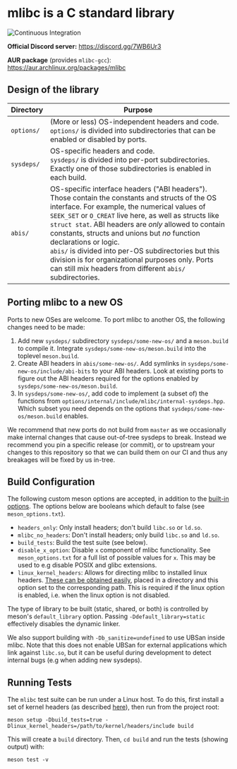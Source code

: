 # mlibc is a C standard library

![Continuous Integration](https://github.com/managarm/mlibc/workflows/Continuous%20Integration/badge.svg)

**Official Discord server:** https://discord.gg/7WB6Ur3

**AUR package** (provides `mlibc-gcc`): https://aur.archlinux.org/packages/mlibc

## Design of the library

| Directory | Purpose |
| --- | --- |
| `options/` | (More or less) OS-independent headers and code.<br>`options/` is divided into subdirectories that can be enabled or disabled by ports.|
| `sysdeps/` | OS-specific headers and code.<br>`sysdeps/` is divided into per-port subdirectories. Exactly one of those subdirectories is enabled in each build.|
| `abis/` | OS-specific interface headers ("ABI headers"). Those contain the constants and structs of the OS interface. For example, the numerical values of `SEEK_SET` or `O_CREAT` live here, as well as structs like `struct stat`. ABI headers are _only_ allowed to contain constants, structs and unions but _no_ function declarations or logic.<br>`abis/` is divided into per-OS subdirectories but this division is for organizational purposes only. Ports can still mix headers from different `abis/` subdirectories.|

## Porting mlibc to a new OS

Ports to new OSes are welcome. To port mlibc to another OS, the following changes need to be made:
1. Add new `sysdeps/` subdirectory `sysdeps/some-new-os/` and a `meson.build` to compile it. Integrate `sysdeps/some-new-os/meson.build` into the toplevel `meson.build`.
2. Create ABI headers in `abis/some-new-os/`. Add symlinks in `sysdeps/some-new-os/include/abi-bits` to your ABI headers. Look at existing ports to figure out the ABI headers required for the options enabled by `sysdeps/some-new-os/meson.build`.
3. In `sysdeps/some-new-os/`, add code to implement (a subset of) the functions from `options/internal/include/mlibc/internal-sysdeps.hpp`. Which subset you need depends on the options that `sysdeps/some-new-os/meson.build` enables.

We recommend that new ports do not build from `master` as we occasionally make internal changes that cause out-of-tree sysdeps to break. Instead we recommend you pin a specific release (or commit), or to upstream your changes to this repository so that we can build them on our CI and thus any breakages will be fixed by us in-tree.

## Build Configuration

The following custom meson options are accepted, in addition to the [built-in options](https://mesonbuild.com/Builtin-options.html). The options below are booleans which default to false (see `meson_options.txt`).

- `headers_only`: Only install headers; don't build `libc.so` or `ld.so`.
- `mlibc_no_headers`: Don't install headers; only build `libc.so` and `ld.so`.
- `build_tests`: Build the test suite (see below).
- `disable_x_option`: Disable `x` component of mlibc functionality. See `meson_options.txt` for a full list of possible values for `x`. This may be used to e.g disable POSIX and glibc extensions.
- `linux_kernel_headers`: Allows for directing mlibc to installed linux headers. [These can be obtained easily](https://docs.kernel.org/kbuild/headers_install.html), placed in a directory and this option set to the corresponding path. This is required if the linux option is enabled, i.e. when the linux option is not disabled.

The type of library to be built (static, shared, or both) is controlled by meson's `default_library` option. Passing `-Ddefault_library=static` effectively disables the dynamic linker.

We also support building with `-Db_sanitize=undefined` to use UBSan inside mlibc. Note that this does not enable UBSan for external applications which link against `libc.so`, but it can be useful during development to detect internal bugs (e.g when adding new sysdeps).

## Running Tests

The `mlibc` test suite can be run under a Linux host. To do this, first install a set of kernel headers (as described [here](https://docs.kernel.org/kbuild/headers_install.html)), then run from the project root:
```
meson setup -Dbuild_tests=true -Dlinux_kernel_headers=/path/to/kernel/headers/include build
```
This will create a `build` directory. Then, `cd build` and run the tests (showing output) with:
```
meson test -v
```
